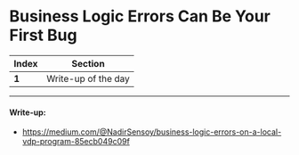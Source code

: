 # Business Logic Errors Can Be Your First Bug

Index | Section
--- | ---
**1** | Write-up of the day

___


#### Write-up: 

* https://medium.com/@NadirSensoy/business-logic-errors-on-a-local-vdp-program-85ecb049c09f
